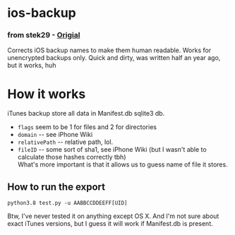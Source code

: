 # ios-backup
### from stek29 - [Origial](https://github.com/stek29/ios-backup)
Corrects iOS backup names to make them human readable. Works for unencrypted backups only.
Quick and dirty, was written half an year ago, but it works, huh

# How it works
iTunes backup store all data in Manifest.db sqlite3 db.

- `flags` seem to be 1 for files and 2 for directories
- `domain` -- see iPhone Wiki
- `relativePath` -- relative path, lol.
- `fileID` -- some sort of sha1, see iPhone Wiki (but I wasn't able to calculate those hashes correctly tbh)  
What's more important is that it allows us to guess name of file it stores.

## How to run the export
```
python3.8 test.py -u AABBCCDDEEFF[UID]
```

Btw, I've never tested it on anything except OS X.
And I'm not sure about exact iTunes versions, but I guess it will work if Manifest.db is present.
